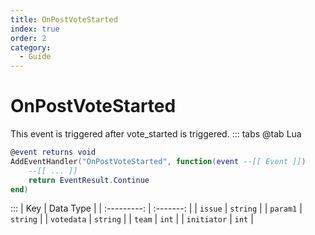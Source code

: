 ```yaml
---
title: OnPostVoteStarted
index: true
order: 2
category:
  - Guide
---
```


# OnPostVoteStarted
This event is triggered after vote_started is triggered.
::: tabs
@tab Lua
```lua
@event returns void
AddEventHandler("OnPostVoteStarted", function(event --[[ Event ]])
    --[[ ... ]]
    return EventResult.Continue
end)
```

:::
|     Key     | Data Type |
| :---------: | :-------: |
|   `issue`   |  `string` |
|   `param1`  |  `string` |
|  `votedata` |  `string` |
|    `team`   |   `int`   |
| `initiator` |   `int`   |